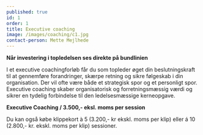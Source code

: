 ```yaml
---
published: true
id: 1
order: 1
title: Executive coaching
image: /images/coaching/c1.jpg
contact-person: Mette Mejlhede
---
```


**Når investering i topledelsen ses direkte på bundlinien**

I et executive coachingforløb får du som topleder øget din beslutningskraft til at gennemføre forandringer, skærpe retning og sikre følgeskab i din organisation. Der vil ofte være både et strategisk spor og et personligt spor. Executive coaching skaber organisatorisk og forretningsmæssig værdi og sikrer en tydelig forbindelse til den ledelsesmæssige kerneopgave.  

**Executive Coaching / 3.500,- eksl. moms per session**

Du kan også købe klippekort à 5 (3.200,- kr ekskl. moms per klip) eller á 10 (2.800,- kr. ekskl. moms per klip) sessioner.